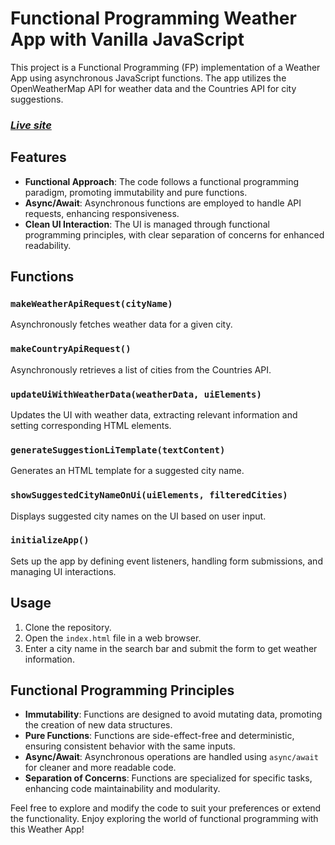 # Functional Programming Weather App with Vanilla JavaScript

This project is a Functional Programming (FP) implementation of a Weather App using asynchronous JavaScript functions. The app utilizes the OpenWeatherMap API for weather data and the Countries API for city suggestions.

### [*Live site*](https://rakibhossainraju.github.io/weather-app/)


## Features

- **Functional Approach**: The code follows a functional programming paradigm, promoting immutability and pure functions.
- **Async/Await**: Asynchronous functions are employed to handle API requests, enhancing responsiveness.
- **Clean UI Interaction**: The UI is managed through functional programming principles, with clear separation of concerns for enhanced readability.

## Functions

### `makeWeatherApiRequest(cityName)`

Asynchronously fetches weather data for a given city.

### `makeCountryApiRequest()`

Asynchronously retrieves a list of cities from the Countries API.

### `updateUiWithWeatherData(weatherData, uiElements)`

Updates the UI with weather data, extracting relevant information and setting corresponding HTML elements.

### `generateSuggestionLiTemplate(textContent)`

Generates an HTML template for a suggested city name.

### `showSuggestedCityNameOnUi(uiElements, filteredCities)`

Displays suggested city names on the UI based on user input.

### `initializeApp()`

Sets up the app by defining event listeners, handling form submissions, and managing UI interactions.

## Usage

1. Clone the repository.
2. Open the `index.html` file in a web browser.
3. Enter a city name in the search bar and submit the form to get weather information.

## Functional Programming Principles

- **Immutability**: Functions are designed to avoid mutating data, promoting the creation of new data structures.
- **Pure Functions**: Functions are side-effect-free and deterministic, ensuring consistent behavior with the same inputs.
- **Async/Await**: Asynchronous operations are handled using `async/await` for cleaner and more readable code.
- **Separation of Concerns**: Functions are specialized for specific tasks, enhancing code maintainability and modularity.

Feel free to explore and modify the code to suit your preferences or extend the functionality. Enjoy exploring the world of functional programming with this Weather App!
